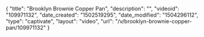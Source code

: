 {
    "title": "Brooklyn Brownie Copper Pan",
    "description": "",
    "videoid": "109971132",
    "date_created": "1502519295",
    "date_modified": "1504296112",
    "type": "captivate",
    "layout": "video",
    "url": "\/v\/brooklyn-brownie-copper-pan\/109971132"
}